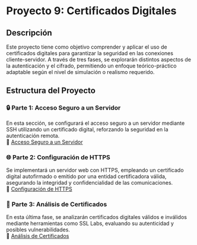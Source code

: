 # **Proyecto 9: Certificados Digitales**  

## **Descripción**  
Este proyecto tiene como objetivo comprender y aplicar el uso de certificados digitales para garantizar la seguridad en las conexiones cliente-servidor. A través de tres fases, se explorarán distintos aspectos de la autenticación y el cifrado, permitiendo un enfoque teórico-práctico adaptable según el nivel de simulación o realismo requerido.  

## **Estructura del Proyecto**  

### 🔒 **Parte 1: Acceso Seguro a un Servidor**  
En esta sección, se configurará el acceso seguro a un servidor mediante SSH utilizando un certificado digital, reforzando la seguridad en la autenticación remota.  
📌 [Acceso Seguro a un Servidor](Parte1.gif)  

### 🌐 **Parte 2: Configuración de HTTPS**  
Se implementará un servidor web con HTTPS, empleando un certificado digital autofirmado o emitido por una entidad certificadora válida, asegurando la integridad y confidencialidad de las comunicaciones.  
📌 [Configuración de HTTPS](Parte2.md)  

### 🔎 **Parte 3: Análisis de Certificados**  
En esta última fase, se analizarán certificados digitales válidos e inválidos mediante herramientas como SSL Labs, evaluando su autenticidad y posibles vulnerabilidades.  
📌 [Análisis de Certificados](Parte3.md)

